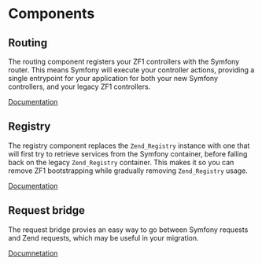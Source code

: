 # Components

## Routing

The routing component registers your ZF1 controllers with the Symfony router. This means Symfony will execute your controller actions, providing a single entrypoint for your application for both your new Symfony controllers, and your legacy ZF1 controllers.

[Documentation](components/routing.md)

## Registry

The registry component replaces the `Zend_Registry` instance with one that will first try to retrieve services from the Symfony container, before falling back on the legacy `Zend_Registry` container. This makes it so you can remove ZF1 bootstrapping while gradually removing `Zend_Registry` usage.

[Documentation](components/registry.md)

## Request bridge

The request bridge provies an easy way to go between Symfony requests and Zend requests, which may be useful in your migration.

[Documnetation](components/request_bridge.md)